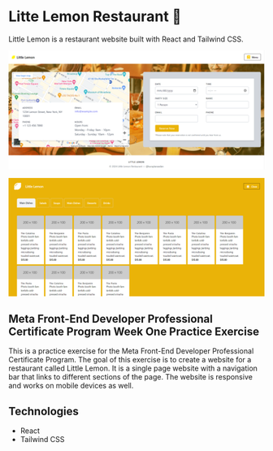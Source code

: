# Litte Lemon Restaurant 🍋

Little Lemon is a restaurant website built with React and Tailwind CSS.

![Little Lemon](/Frontend/WeekOneLittleLemon/static/screenshot.png)

![Little Lemon Menu](/Frontend/WeekOneLittleLemon/static/menu.png)

## Meta Front-End Developer Professional Certificate Program Week One Practice Exercise

This is a practice exercise for the Meta Front-End Developer Professional Certificate Program. The goal of this exercise is to create a website for a restaurant called Little Lemon. It is a single page website with a navigation bar that links to different sections of the page. The website is responsive and works on mobile devices as well.


## Technologies
- React
- Tailwind CSS

